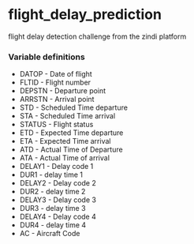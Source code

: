 # flight_delay_prediction
flight delay detection challenge from the zindi platform

### Variable definitions

- DATOP - Date of flight
- FLTID - Flight number
- DEPSTN - Departure point
- ARRSTN - Arrival point
- STD - Scheduled Time departure
- STA - Scheduled Time arrival
- STATUS - Flight status
- ETD - Expected Time departure
- ETA - Expected Time arrival
- ATD - Actual Time of Departure
- ATA - Actual Time of arrival
- DELAY1 - Delay code 1
- DUR1 - delay time 1
- DELAY2 - Delay code 2
- DUR2 - delay time 2
- DELAY3 - Delay code 3
- DUR3 - delay time 3
- DELAY4 - Delay code 4
- DUR4 - delay time 4
- AC - Aircraft Code


